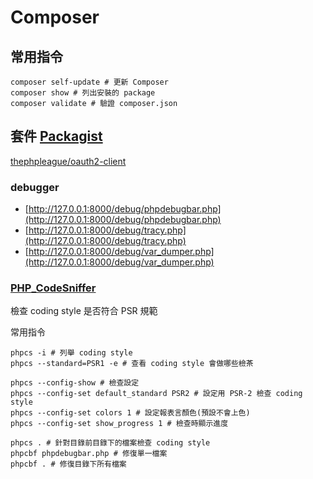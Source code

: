 # Composer

## 常用指令

```shell
composer self-update # 更新 Composer
composer show # 列出安裝的 package
composer validate # 驗證 composer.json
```

## 套件 [Packagist](https://packagist.org/)

[thephpleague/oauth2-client](https://github.com/thephpleague/oauth2-client)

### debugger

* [http://127.0.0.1:8000/debug/phpdebugbar.php](http://127.0.0.1:8000/debug/phpdebugbar.php)
* [http://127.0.0.1:8000/debug/tracy.php](http://127.0.0.1:8000/debug/tracy.php)
* [http://127.0.0.1:8000/debug/var_dumper.php](http://127.0.0.1:8000/debug/var_dumper.php)

### [PHP_CodeSniffer](https://github.com/squizlabs/PHP_CodeSniffer)

檢查 coding style 是否符合 PSR 規範

常用指令

```shell
phpcs -i # 列舉 coding style
phpcs --standard=PSR1 -e # 查看 coding style 會做哪些檢茶

phpcs --config-show # 檢查設定
phpcs --config-set default_standard PSR2 # 設定用 PSR-2 檢查 coding style
phpcs --config-set colors 1 # 設定報表言顏色(預設不會上色)
phpcs --config-set show_progress 1 # 檢查時顯示進度

phpcs . # 針對目錄前目錄下的檔案檢查 coding style
phpcbf phpdebugbar.php # 修復單一檔案
phpcbf . # 修復目錄下所有檔案
```